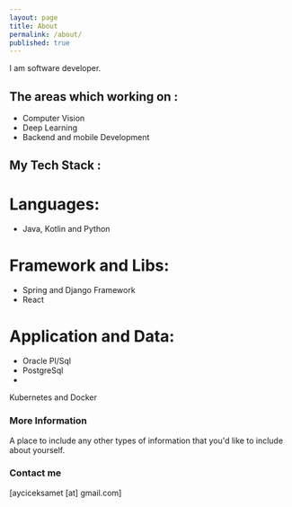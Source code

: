 ```yaml
---
layout: page
title: About
permalink: /about/
published: true
---
```


I am software developer.

## The areas which working on :
- Computer Vision
- Deep Learning
- Backend and mobile Development

## My Tech Stack :

# Languages:
- Java, Kotlin and Python 

# Framework and Libs:
- Spring and Django Framework
- React

# Application and Data:
- Oracle Pl/Sql
- PostgreSql
- 

Kubernetes and Docker 


### More Information

A place to include any other types of information that you'd like to include about yourself.

### Contact me

[ayciceksamet [at] gmail.com]
